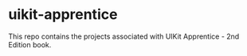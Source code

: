 # uikit-apprentice
This repo contains the projects associated with UIKit Apprentice - 2nd Edition book.
